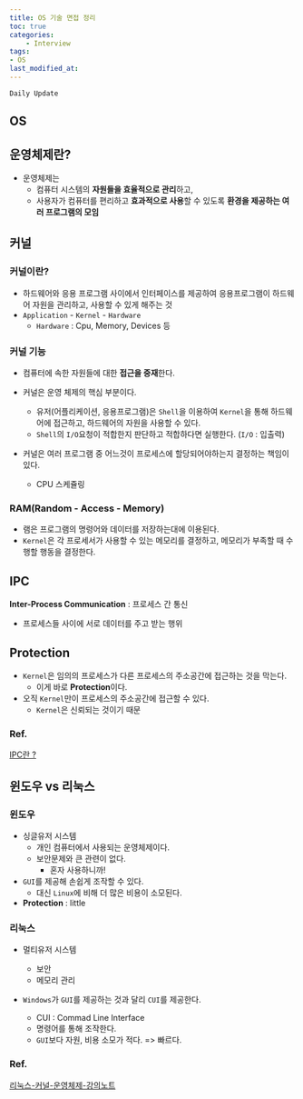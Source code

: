 ```yaml
---
title: OS 기술 면접 정리
toc: true
categories:	
    - Interview
tags:
- OS
last_modified_at: 
---
```




`Daily Update`

## OS

## 운영체제란?

- 운영체제는 
  - 컴퓨터 시스템의 **자원들을 효율적으로 관리**하고,
  - 사용자가 컴퓨터를 편리하고 **효과적으로 사용**할 수 있도록 **환경을 제공하는 여러 프로그램의 모임**

## 커널

### 커널이란?

- 하드웨어와 응용 프로그램 사이에서 인터페이스를 제공하여  응용프로그램이 하드웨어 자원을 관리하고, 사용할 수 있게 해주는 것
- `Application` - `Kernel` - `Hardware`
  - `Hardware` : Cpu, Memory, Devices 등

### 커널 기능

- 컴퓨터에 속한 자원들에 대한 **접근을 중재**한다.

- 커널은 운영 체제의 핵심 부분이다.
  - 유저(어플리케이션, 응용프로그램)은 `Shell`을 이용하여 `Kernel`을 통해 하드웨어에 접근하고, 하드웨어의 자원을 사용할 수 있다.
  - `Shell`의 `I/O`요청이 적합한지 판단하고 적합하다면 실행한다. (`I/O` : 입출력)
- 커널은 여러 프로그램 중 어느것이 프로세스에 할당되어야하는지 결정하는 책임이 있다.
  - CPU 스케쥴링

### RAM(Random - Access - Memory)

- 램은 프로그램의 명령어와 데이터를 저장하는대에 이용된다.
- `Kernel`은 각 프로세서가 사용할 수 있는 메모리를 결정하고, 메모리가 부족할 때 수행할 행동을 결정한다.

## IPC

**Inter-Process Communication** : 프로세스 간 통신

- 프로세스들 사이에 서로 데이터를 주고 받는 행위

## Protection

- `Kernel`은 임의의 프로세스가 다른 프로세스의 주소공간에 접근하는 것을 막는다.
  - 이게 바로 **Protection**이다.
- 오직 `Kernel`만이 프로세스의 주소공간에 접근할 수 있다.
  - `Kernel`은 신뢰되는 것이기 때문

### Ref.

[IPC란 ?](http://blog.naver.com/PostView.nhn?blogId=green187&logNo=110130416319&redirect=Dlog&widgetTypeCall=true)

## 윈도우 vs 리눅스

### 윈도우

- 싱글유저 시스템
  - 개인 컴퓨터에서 사용되는 운영체제이다.
  - 보안문제와 큰 관련이 없다.
    - 혼자 사용하니까!
- `GUI`를 제공해 손쉽게 조작할 수 있다.
  - 대신 `Linux`에 비해 더 많은 비용이 소모된다.
- **Protection** : little

### 리눅스

- 멀티유저 시스템
  - 보안
  - 메모리 관리

- `Windows`가 `GUI`를 제공하는 것과 달리 `CUI`를 제공한다.
  - CUI : Commad Line Interface
  - 명령어를 통해 조작한다.
  - `GUI`보다 자원, 비용 소모가 적다. => 빠르다.

### Ref.

[리눅스-커널-운영체제-강의노트](https://medium.com/pocs/%EB%A6%AC%EB%88%85%EC%8A%A4-%EC%BB%A4%EB%84%90-%EC%9A%B4%EC%98%81%EC%B2%B4%EC%A0%9C-%EA%B0%95%EC%9D%98%EB%85%B8%ED%8A%B8-1-d36d6c961566)
